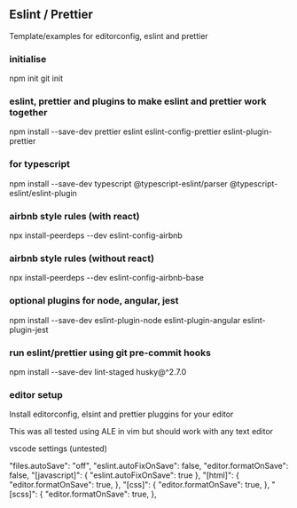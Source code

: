 ## Eslint / Prettier

Template/examples for editorconfig, eslint and prettier

### initialise
npm init
git init

### eslint, prettier and plugins to make eslint and prettier work together
npm install --save-dev prettier eslint eslint-config-prettier eslint-plugin-prettier

### for typescript
npm install --save-dev typescript @typescript-eslint/parser @typescript-eslint/eslint-plugin

### airbnb style rules (with  react)
npx install-peerdeps --dev eslint-config-airbnb
### airbnb style rules (without react)
npx install-peerdeps --dev eslint-config-airbnb-base

### optional plugins for node, angular, jest
npm install --save-dev eslint-plugin-node eslint-plugin-angular eslint-plugin-jest

### run eslint/prettier using git pre-commit hooks
npm install --save-dev lint-staged husky@^2.7.0

### editor setup
Install editorconfig, elsint and prettier pluggins for your editor

This was all tested using ALE in vim but should work with any text editor

vscode settings (untested)

"files.autoSave": "off",
"eslint.autoFixOnSave": false,
"editor.formatOnSave": false,
"[javascript]": {
  "eslint.autoFixOnSave": true
},
"[html]": {
  "editor.formatOnSave": true,
},
"[css]": {
  "editor.formatOnSave": true,
},
"[scss]": {
  "editor.formatOnSave": true,
},
